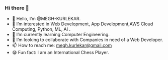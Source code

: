 ### Hi there 👋

- 👋 Hello, I’m @MEGH-KURLEKAR.
- 👀 I’m interested in Web Development, App Development,AWS Cloud Computing, Python, ML, AI .
- 🌱 I’m currently learning Computer Engineering.
- 💞️ I’m looking to collaborate with Companies in need of a Web Developer.
- 📫 How to reach me: megh.kurlekar@gmail.com
- 😁 Fun fact: I am an International Chess Player.

<!---
MEGH-KURLEKAR/MEGH-KURLEKAR is a ✨ special ✨ repository because its `README.md` (this file) appears on your GitHub profile.
You can click the Preview link to take a look at your changes.
--->
